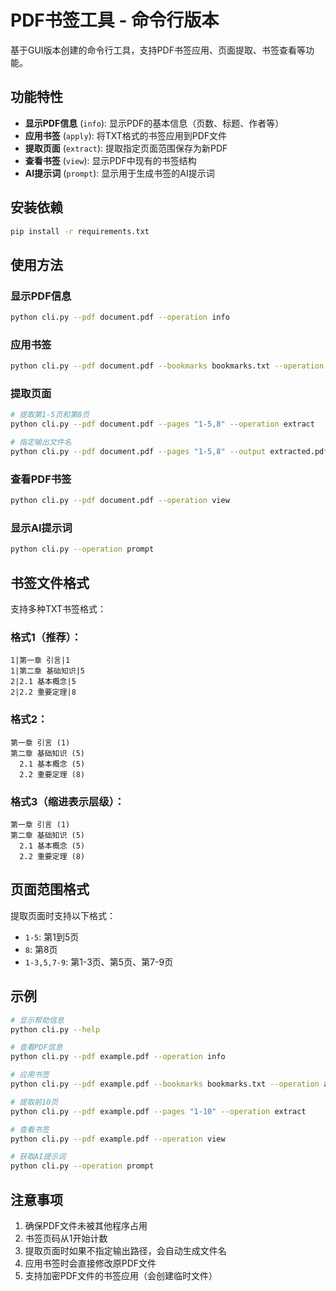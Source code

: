 # PDF书签工具 - 命令行版本

基于GUI版本创建的命令行工具，支持PDF书签应用、页面提取、书签查看等功能。

## 功能特性

- **显示PDF信息** (`info`): 显示PDF的基本信息（页数、标题、作者等）
- **应用书签** (`apply`): 将TXT格式的书签应用到PDF文件
- **提取页面** (`extract`): 提取指定页面范围保存为新PDF
- **查看书签** (`view`): 显示PDF中现有的书签结构
- **AI提示词** (`prompt`): 显示用于生成书签的AI提示词

## 安装依赖

```bash
pip install -r requirements.txt
```

## 使用方法

### 显示PDF信息
```bash
python cli.py --pdf document.pdf --operation info
```

### 应用书签
```bash
python cli.py --pdf document.pdf --bookmarks bookmarks.txt --operation apply
```

### 提取页面
```bash
# 提取第1-5页和第8页
python cli.py --pdf document.pdf --pages "1-5,8" --operation extract

# 指定输出文件名
python cli.py --pdf document.pdf --pages "1-5,8" --output extracted.pdf --operation extract
```

### 查看PDF书签
```bash
python cli.py --pdf document.pdf --operation view
```

### 显示AI提示词
```bash
python cli.py --operation prompt
```

## 书签文件格式

支持多种TXT书签格式：

### 格式1（推荐）：
```
1|第一章 引言|1
1|第二章 基础知识|5
2|2.1 基本概念|5
2|2.2 重要定理|8
```

### 格式2：
```
第一章 引言 (1)
第二章 基础知识 (5)
  2.1 基本概念 (5)
  2.2 重要定理 (8)
```

### 格式3（缩进表示层级）：
```
第一章 引言 (1)
第二章 基础知识 (5)
  2.1 基本概念 (5)
  2.2 重要定理 (8)
```

## 页面范围格式

提取页面时支持以下格式：
- `1-5`: 第1到5页
- `8`: 第8页
- `1-3,5,7-9`: 第1-3页、第5页、第7-9页

## 示例

```bash
# 显示帮助信息
python cli.py --help

# 查看PDF信息
python cli.py --pdf example.pdf --operation info

# 应用书签
python cli.py --pdf example.pdf --bookmarks bookmarks.txt --operation apply

# 提取前10页
python cli.py --pdf example.pdf --pages "1-10" --operation extract

# 查看书签
python cli.py --pdf example.pdf --operation view

# 获取AI提示词
python cli.py --operation prompt
```

## 注意事项

1. 确保PDF文件未被其他程序占用
2. 书签页码从1开始计数
3. 提取页面时如果不指定输出路径，会自动生成文件名
4. 应用书签时会直接修改原PDF文件
5. 支持加密PDF文件的书签应用（会创建临时文件）
